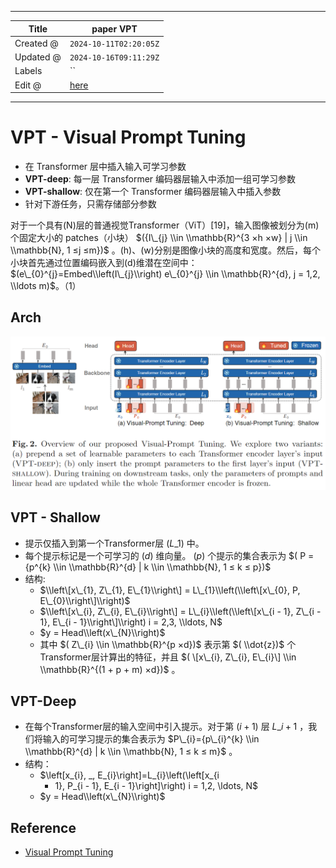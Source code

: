 -----

| Title     | paper VPT                                             |
| --------- | ----------------------------------------------------- |
| Created @ | `2024-10-11T02:20:05Z`                                |
| Updated @ | `2024-10-16T09:11:29Z`                                |
| Labels    | \`\`                                                  |
| Edit @    | [here](https://github.com/junxnone/aiwiki/issues/477) |

-----

# VPT - Visual Prompt Tuning

  - 在 Transformer 层中插入输入可学习参数
  - **VPT-deep**: 每一层 Transformer 编码器层输入中添加一组可学习参数
  - **VPT-shallow**: 仅在第一个 Transformer 编码器层输入中插入参数
  - 针对下游任务，只需存储部分参数

对于一个具有(N)层的普通视觉Transformer（ViT）\[19\]，输入图像被划分为(m)个固定大小的 patches（小块）
$({I\_{j} \\in \\mathbb{R}^{3 ×h ×w} | j \\in \\mathbb{N}, 1 ≤j ≤m})$
。(h)、(w)分别是图像小块的高度和宽度。然后，每个小块首先通过位置编码嵌入到(d)维潜在空间中：
$(e\_{0}^{j}=Embed\\left(I\_{j}\\right) e\_{0}^{j} \\in \\mathbb{R}^{d},
j = 1,2, \\ldots m)$。（1）

## Arch

![image](media/77da1b4519fe167d14fa354025999422b0cdb243.png)

## VPT - Shallow

  - 提示仅插入到第一个Transformer层 $(L\_{1})$ 中。
  - 每个提示标记是一个可学习的 $( d)$ 维向量。 $( p)$ 个提示的集合表示为 $( P = {p^{k} \\in
    \\mathbb{R}^{d} | k \\in \\mathbb{N}, 1 ≤ k ≤ p})$
  - 结构:
      - $\\left\[x\_{1}, Z\_{1}, E\_{1}\\right\] =
        L\_{1}\\left(\\left\[x\_{0}, P, E\_{0}\\right\]\\right)$
      - $\\left\[x\_{i}, Z\_{i}, E\_{i}\\right\] =
        L\_{i}\\left(\\left\[x\_{i - 1}, Z\_{i - 1}, E\_{i -
        1}\\right\]\\right) i = 2,3, \\ldots, N$
      - $y = Head\\left(x\_{N}\\right)$
      - 其中 $( Z\_{i} \\in \\mathbb{R}^{p ×d})$ 表示第 $( \\dot{z})$
        个Transformer层计算出的特征，并且 $( \[x\_{i}, Z\_{i}, E\_{i}\] \\in
        \\mathbb{R}^{(1 + p + m) ×d})$ 。

## VPT-Deep

  - 在每个Transformer层的输入空间中引入提示。对于第 $(i + 1)$ 层 $L\_{i + 1}$
    ，我们将输入的可学习提示的集合表示为 $P\_{i}={p\_{i}^{k}
    \\in \\mathbb{R}^{d} | k \\in \\mathbb{N}, 1 ≤ k ≤ m}$ 。
  - 结构：
      - $\\left\[x\_{i}, \_, E\_{i}\\right\]=L\_{i}\\left(\\left\[x\_{i
        - 1}, P\_{i - 1}, E\_{i - 1}\\right\]\\right) i = 1,2, \\ldots,
        N$
      - $y = Head\\left(x\_{N}\\right)$

## Reference

  - [Visual Prompt Tuning](https://arxiv.org/abs/2203.12119)
